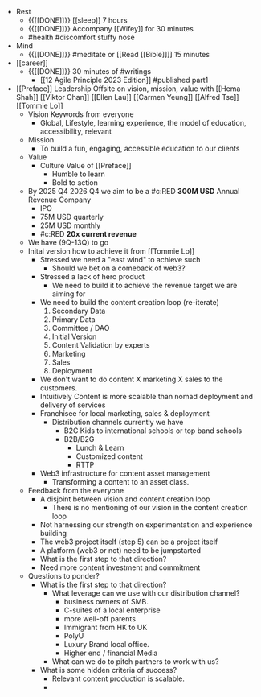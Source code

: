 - Rest
    - {{[[DONE]]}}  [[sleep]] 7 hours
    - {{[[DONE]]}}  Accompany [[Wifey]] for 30 minutes
    - #health #discomfort stuffy nose
- Mind
    - {{[[DONE]]}}  #meditate or [[Read [[Bible]]]] 15 minutes
- [[career]]
    - {{[[DONE]]}}  30 minutes of #writings
        - [[12 Agile Principle 2023 Edition]] #published part1
- [[Preface]] Leadership Offsite on vision, mission, value with [[Hema Shah]] [[Viktor Chan]] [[Ellen Lau]] [[Carmen Yeung]] [[Alfred Tse]] [[Tommie Lo]]                      
    - Vision Keywords from everyone
        - Global, Lifestyle, learning experience, the model of education, accessibility, relevant
    - Mission
        - To build a fun, engaging, accessible education to our clients
    - Value
        - Culture Value of [[Preface]]
            - Humble to learn
            - Bold to action
    - By 2025 Q4 2026 Q4 we aim to be a #c:RED **300M USD** Annual Revenue Company
        - IPO
        - 75M USD quarterly
        - 25M USD monthly
        - #c:RED **20x current revenue**
    - We have (9Q-13Q) to go
    - Inital version how to achieve it from [[Tommie Lo]]
        - Stressed we need a "east wind" to achieve such
            - Should we bet on a comeback of web3?
        - Stressed a lack of hero product
            - We need to build it to achieve the revenue target we are aiming for
        - We need to build the content creation loop (re-iterate)
            1. Secondary Data
            2. Primary Data
            3. Committee / DAO
            4. Initial Version
            5. Content Validation by experts
            6. Marketing
            7. Sales
            8. Deployment 
        - We don't want to do content X marketing X sales to the customers.
        - Intuitively Content is more scalable than nomad deployment and delivery of services
        - Franchisee for local marketing, sales & deployment
            - Distribution channels currently we have
                - B2C Kids to international schools or top band schools
                - B2B/B2G
                    - Lunch & Learn
                    - Customized content
                    - RTTP
        - Web3 infrastructure for content asset management
            - Transforming a content to an asset class.
    - Feedback from the everyone
        - A disjoint between vision and content creation loop
            - There is no mentioning of our vision in the content creation loop
        - Not harnessing our strength on experimentation and experience building
        - The web3 project itself (step 5) can be a project itself
        - A platform (web3 or not) need to be jumpstarted
        - What is the first step to that direction?
        - Need more content investment and commitment
    - Questions to ponder?
        - What is the first step to that direction?
            - What leverage can we use with our distribution channel?
                - business owners of SMB.
                - C-suites of a local enterprise
                - more well-off parents
                - Immigrant from HK to UK
                - PolyU
                - Luxury Brand local office.
                - Higher end / financial Media
            - What can we do to pitch partners to work with us?
        - What is some hidden criteria of success?
            - Relevant content production is scalable.
            - 
